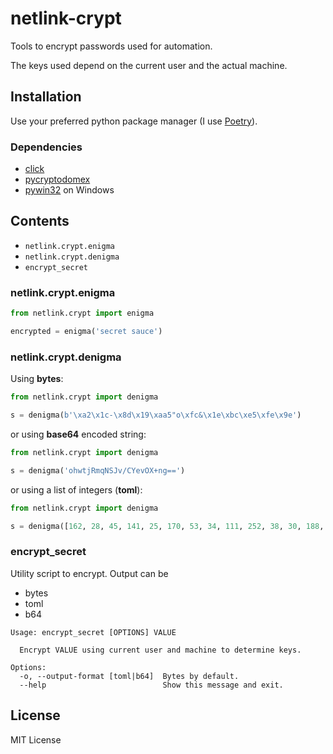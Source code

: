 # netlink-crypt

Tools to encrypt passwords used for automation.

The keys used depend on the current user and the actual machine.

## Installation

Use your preferred python package manager (I use [Poetry](https://python-poetry.org/)).

### Dependencies

- [click](https://click.palletsprojects.com/en/8.1.x/)
- [pycryptodomex](https://pypi.org/project/pycryptodomex/)
- [pywin32](https://github.com/mhammond/pywin32) on Windows

## Contents

- `netlink.crypt.enigma`
- `netlink.crypt.denigma`
- `encrypt_secret`

### netlink.crypt.enigma

```python
from netlink.crypt import enigma

encrypted = enigma('secret sauce')
```

### netlink.crypt.denigma

Using **bytes**:
```python
from netlink.crypt import denigma

s = denigma(b'\xa2\x1c-\x8d\x19\xaa5"o\xfc&\x1e\xbc\xe5\xfe\x9e')
```
or using **base64** encoded string:

```python
from netlink.crypt import denigma

s = denigma('ohwtjRmqNSJv/CYevOX+ng==')
```

or using a list of integers (**toml**):

```python
from netlink.crypt import denigma

s = denigma([162, 28, 45, 141, 25, 170, 53, 34, 111, 252, 38, 30, 188, 229, 254, 158])
```

### encrypt_secret

Utility script to encrypt. Output can be

- bytes
- toml
- b64

```shell
Usage: encrypt_secret [OPTIONS] VALUE

  Encrypt VALUE using current user and machine to determine keys.

Options:
  -o, --output-format [toml|b64]  Bytes by default.
  --help                          Show this message and exit.

```

## License

MIT License
